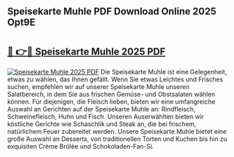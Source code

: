 ## Speisekarte Muhle PDF Download Online 2025 Opt9E

# <h2><a href="http://gc5s6aa.nevu.top/?p=Speisekarte+Muhle">🔗 👉🔴 Speisekarte Muhle 2025 PDF</a></h2>

[![Speisekarte Muhle 2025 PDF](https://i.imgur.com/dBaPXMq.png)](http://gc5s6aa.nevu.top/?p=Speisekarte+Muhle)
Die Speisekarte Muhle ist eine Gelegenheit, etwas zu wählen, das Ihnen gefällt. Wenn Sie etwas Leichtes und Frisches suchen, empfehlen wir auf unserer Speisekarte Muhle unseren Salatbereich, in dem Sie aus frischen Gemüse- und Obstsalaten wählen können. Für diejenigen, die Fleisch lieben, bieten wir eine umfangreiche Auswahl an Gerichten auf der Speisekarte Muhle an: Rindfleisch, Schweinefleisch, Huhn und Fisch. Unseren Auserwählten bieten wir köstliche Gerichte wie Schaschlik und Steak an, die bei frischem, natürlichem Feuer zubereitet werden. Unsere Speisekarte Muhle bietet eine große Auswahl an Desserts, von traditionellen Torten und Kuchen bis hin zu exquisiten Crème Brûlée und Schokoladen-Fan-Si.
